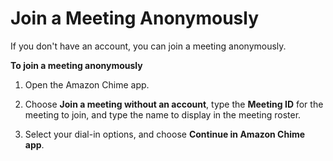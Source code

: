 # Join a Meeting Anonymously<a name="join-anonymous"></a>

If you don't have an account, you can join a meeting anonymously\.

**To join a meeting anonymously**

1. Open the Amazon Chime app\.

1. Choose **Join a meeting without an account**, type the **Meeting ID** for the meeting to join, and type the name to display in the meeting roster\.

1. Select your dial\-in options, and choose **Continue in Amazon Chime app**\.